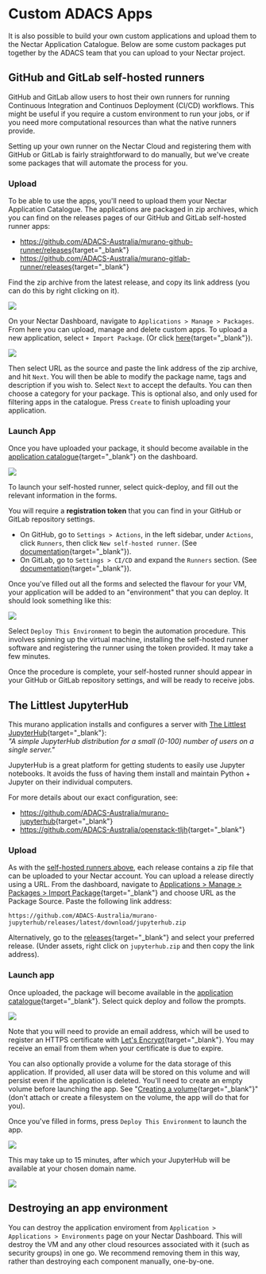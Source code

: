 # Custom ADACS Apps
It is also possible to build your own custom applications and upload them to the Nectar Application Catalogue. Below are some custom packages put together by the ADACS team that you can upload to your Nectar project.

## GitHub and GitLab self-hosted runners
GitHub and GitLab allow users to host their own runners for running Continuous Integration and Continuos Deployment (CI/CD) workflows. This might be useful if you require a custom environment to run your jobs, or if you need more computational resources than what the native runners provide.

Setting up your own runner on the Nectar Cloud and registering them with GitHub or GitLab is fairly straightforward to do manually, but we've create some packages that will automate the process for you.

### Upload
To be able to use the apps, you'll need to upload them your Nectar Application Catalogue. The applications are packaged in zip archives, which you can find on the releases pages of our GitHub and GitLab self-hosted runner apps:

- <https://github.com/ADACS-Australia/murano-github-runner/releases>{target="_blank"}
- <https://github.com/ADACS-Australia/murano-gitlab-runner/releases>{target="_blank"}

Find the zip archive from the latest release, and copy its link address (you can do this by right clicking on it).

![](images/copy_link_address.png)

On your Nectar Dashboard, navigate to `Applications > Manage > Packages`.
From here you can upload, manage and delete custom apps. To upload a new application, select `+ Import Package`.
(Or click [here](https://dashboard.rc.nectar.org.au/app-catalog/packages/upload){target="_blank"}).

![](images/import_package.png)

Then select URL as the source and paste the link address of the zip archive, and hit `Next`. You will then be able to modify the package name, tags and description if you wish to. Select `Next` to accept the defaults. You can then choose a category for your package. This is optional also, and only used for filtering apps in the catalogue. Press `Create` to finish uploading your application.

### Launch App
Once you have uploaded your package, it should become available in the [application catalogue](https://dashboard.rc.nectar.org.au/app-catalog/catalog/){target="_blank"} on the dashboard.

![](images/uploaded_apps.png)

To launch your self-hosted runner, select quick-deploy, and fill out the relevant information in the forms.

You will require a **registration token** that you can find in your GitHub or GitLab repository settings.

- On GitHub, go to `Settings > Actions`, in the left sidebar, under `Actions`, click `Runners`, then click `New self-hosted runner`. (See [documentation](https://docs.github.com/en/actions/hosting-your-own-runners/adding-self-hosted-runners#adding-a-self-hosted-runner-to-a-repository){target="_blank"}).
- On GitLab, go to `Settings > CI/CD` and expand the `Runners` section. (See [documentation](https://docs.gitlab.com/runner/register/index.html#requirements){target="_blank"}).

Once you've filled out all the forms and selected the flavour for your VM, your application will be added to an "environment" that you can deploy. It should look something like this:

![](images/deploy_environment.png)

Select `Deploy This Environment` to begin the automation procedure. This involves spinning up the virtual machine, installing the self-hosted runner software and registering the runner using the token provided. It may take a few minutes.

Once the procedure is complete, your self-hosted runner should appear in your GitHub or GitLab repository settings, and will be ready to receive jobs.

## The Littlest JupyterHub
This murano application installs and configures a server with [The Littlest JupyterHub](https://tljh.jupyter.org/en/latest/){target="_blank"}: <br />
*"A simple JupyterHub distribution for a small (0-100) number of users on a single server."*

JupyterHub is a great platform for getting students to easily use Jupyter notebooks. It avoids the fuss of having them install and maintain Python + Jupyter on their individual computers.

For more details about our exact configuration, see: <br />
- <https://github.com/ADACS-Australia/murano-jupyterhub>{target="_blank"} <br />
- <https://github.com/ADACS-Australia/openstack-tljh>{target="_blank"}

### Upload
As with the [self-hosted runners above](#github-and-gitlab-self-hosted-runners), each release contains a zip file that can be uploaded to your Nectar account.
You can upload a release directly using a URL.
From the dashboard, navigate to [Applications > Manage > Packages > Import Package](https://dashboard.rc.nectar.org.au/app-catalog/packages/upload){target="_blank"} and choose URL as the Package Source.
Paste the following link address:<br />
```shell
https://github.com/ADACS-Australia/murano-jupyterhub/releases/latest/download/jupyterhub.zip
```

Alternatively, go to the [releases](https://github.com/ADACS-Australia/murano-jupyterhub/releases){target="_blank"} and select your preferred release. (Under assets, right click on `jupyterhub.zip` and then copy the link address).

### Launch app
Once uploaded, the package will become available in the [application catalogue](https://dashboard.rc.nectar.org.au/app-catalog/catalog/){target="_blank"}. Select quick deploy and follow the prompts.

![](images/tljh-quick-deploy.png)

Note that you will need to provide an email address, which will be used to register an HTTPS certificate with [Let's Encrypt](letsencrypt.org){target="_blank"}. You may receive an email from them when your certificate is due to expire.

You can also optionally provide a volume for the data storage of this application. If provided, all user data will be stored on this volume and will persist even if the application is deleted. You'll need to create an empty volume before launching the app. See "[Creating a volume](volumes.md#creating-a-volume){target="_blank"}" (don't attach or create a filesystem on the volume, the app will do that for you).

Once you've filled in forms, press `Deploy This Environment` to launch the app.

![](images/tljh-deploy.png)

This may take up to 15 minutes, after which your JupyterHub will be available at your chosen domain name.

![](images/tljh-domain-name.png)

## Destroying an app environment
You can destroy the application enviroment from `Application > Applications > Environments` page on your Nectar Dashboard.
This will destroy the VM and any other cloud resources associated with it (such as security groups) in one go. We recommend removing them in this way, rather than destroying each component manually, one-by-one.

